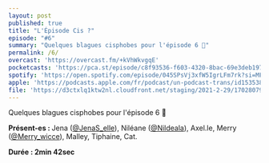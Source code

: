 ```yaml
---
layout: post
published: true
title: "L'Épisode Cis ?"
episode: "#6"
summary: "Quelques blagues cisphobes pour l'épisode 6 👀"
permalink: /6/
overcast: 'https://overcast.fm/+kVhWkvgqE'
pocketcasts: 'https://pca.st/episode/c8f93536-f603-4320-8bac-69e3deb19711'
spotify: 'https://open.spotify.com/episode/045SPsVj3xfW5IgrLFm7rk?si=MF2GoLJ2Q2OewLGLVclE7g'
apple: 'https://podcasts.apple.com/fr/podcast/un-podcast-trans/id1535381424?i=1000515152821'
file: 'https://d3ctxlq1ktw2nl.cloudfront.net/staging/2021-2-29/170280792-44100-2-cf1adafc7f067.m4a'
---
```

<p>Quelques blagues cisphobes pour l'épisode 6 👀</p>

<!--more-->

<p><strong>Présent-es : </strong>Jena (<a href="https://twitter.com/JenaS_elle">@JenaS_elle</a>), Niléane (<a href="https://twitter.com/Nildeala">@Nildeala</a>), Axel.le, Merry (<a href="https://twitter.com/Merry_wicce">@Merry_wicce</a>), Malley, Tiphaine, Cat.</p>
<p><strong>Durée : 2min 42sec</strong></p>
